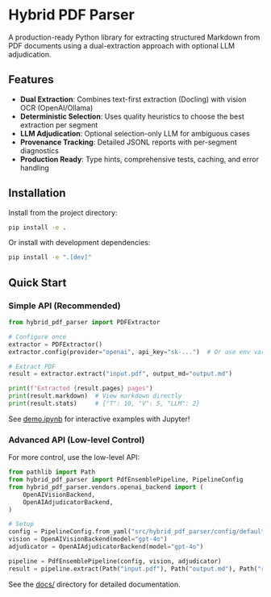 # Hybrid PDF Parser

A production-ready Python library for extracting structured Markdown from PDF documents using a dual-extraction approach with optional LLM adjudication.

## Features

- **Dual Extraction**: Combines text-first extraction (Docling) with vision OCR (OpenAI/Ollama)
- **Deterministic Selection**: Uses quality heuristics to choose the best extraction per segment
- **LLM Adjudication**: Optional selection-only LLM for ambiguous cases
- **Provenance Tracking**: Detailed JSONL reports with per-segment diagnostics
- **Production Ready**: Type hints, comprehensive tests, caching, and error handling

## Installation

Install from the project directory:

```bash
pip install -e .
```

Or install with development dependencies:

```bash
pip install -e ".[dev]"
```

## Quick Start

### Simple API (Recommended)

```python
from hybrid_pdf_parser import PDFExtractor

# Configure once
extractor = PDFExtractor()
extractor.config(provider="openai", api_key="sk-...")  # Or use env var

# Extract PDF
result = extractor.extract("input.pdf", output_md="output.md")

print(f"Extracted {result.pages} pages")
print(result.markdown)  # View markdown directly
print(result.stats)     # {"T": 10, "V": 5, "LLM": 2}
```

See [demo.ipynb](demo.ipynb) for interactive examples with Jupyter!

### Advanced API (Low-level Control)

For more control, use the low-level API:

```python
from pathlib import Path
from hybrid_pdf_parser import PdfEnsemblePipeline, PipelineConfig
from hybrid_pdf_parser.vendors.openai_backend import (
    OpenAIVisionBackend,
    OpenAIAdjudicatorBackend,
)

# Setup
config = PipelineConfig.from_yaml("src/hybrid_pdf_parser/config/default.yaml")
vision = OpenAIVisionBackend(model="gpt-4o")
adjudicator = OpenAIAdjudicatorBackend(model="gpt-4o")

pipeline = PdfEnsemblePipeline(config, vision, adjudicator)
result = pipeline.extract(Path("input.pdf"), Path("output.md"), Path("report.jsonl"))
```

See the [docs/](docs/) directory for detailed documentation.